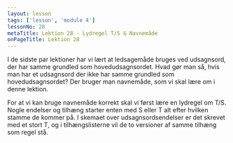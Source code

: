 ```yaml
---
layout: lesson
tags: ['lesson', 'module 4']
lessonNo: 28
metaTitle: Lektion 28 - Lydregel T/S & Navnemåde
onPageTitle: Lektion 28
---
```

I de sidste par lektioner har vi lært at ledsagemåde bruges ved udsagnsord, der har samme grundled som hovedudsagnsordet. Hvad gør man så, hvis man har et udsagnsord der ikke har samme grundled som hovedudsagnsordet? Der bruger man navnemåde, som vi skal lære om i denne lektion.

For at vi kan bruge navnemåde korrekt skal vi først lære en lydregel om T/S. Nogle endelser og tilhæng starter enten med S eller T alt efter hvilken stamme de kommer på. I skemaet over udsagnsordsendelser er det skrevet med et stort T, og i tilhængslisterne vil de to versioner af samme tilhæng som regel stå.